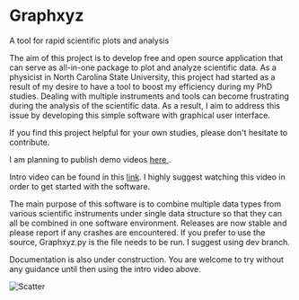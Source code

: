 # Graphxyz
A tool for rapid scientific plots and analysis

The aim of this project is to develop free and open source application that can serve as all-in-one package to plot and analyze scientific data. As a physicist in North Carolina State University, this project had started as a result of my desire to have a tool to boost my efficiency during my PhD studies. Dealing with multiple instruments and tools can become frustrating during the analysis of the scientific data. As a result, I aim to address this issue by developing this simple software with graphical user interface.

If you find this project helpful for your own studies, please don't hesitate to contribute.

I am planning to publish demo videos <a href= 'https://www.youtube.com/channel/UCnIIN0N92-SQEIZNQeXrzJw'> here </a>.

Intro video can be found in this <a href='https://youtu.be/Q1QfCpT_8oc'> link<a/>. I highly suggest watching this video in order to get started with the software.
  
  The main purpose of this software is to combine multiple data types from various scientific instruments under single data structure so that they can all be combined in one software environment. Releases are now stable and please report if any crashes are encountered. If you prefer to use the source, Graphxyz.py is the file needs to be run. I suggest using dev branch.

Documentation is also under construction. You are welcome to try without any guidance until then using the intro video above.

![Scatter](/../main/screenshots/main.png)

